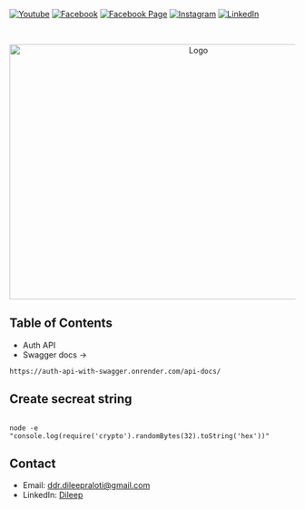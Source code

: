 [![Youtube][youtube-shield]][youtube-url]
[![Facebook][facebook-shield]][facebook-url]
[![Facebook Page][facebook-shield]][facebook-group-url]
[![Instagram][instagram-shield]][instagram-url]
[![LinkedIn][linkedin-shield]][linkedin-url]

<!-- PROJECT LOGO -->
<br />
<p align="center">
    <img src="https://encrypted-tbn0.gstatic.com/images?q=tbn:ANd9GcTk70Ml9bB-vvddWnlFHKlt-cNg-vWzhf6Oiw&s" alt="Logo" width="650" height="450" />
    <h3 align="center">
        <a href="https://github.com/ddr-dileep/AUTH-API-WITH-SWAGGER" target="_blank" >
        </a>
    </h3>
</p>

## Table of Contents

- Auth API
- Swagger docs ->

```
https://auth-api-with-swagger.onrender.com/api-docs/
```

## Create secreat string

```

node -e "console.log(require('crypto').randomBytes(32).toString('hex'))"

```

## Contact

- Email: [ddr.dileepraloti@gmail.com](mailto:ddr.dileepraloti@gmail.com)
- LinkedIn: [Dileep](https://linkedin.com/in/dileep-raloti)

<!-- MARKDOWN LINKS & IMAGES -->

[youtube-shield]: https://img.shields.io/badge/-Youtube-black.svg?style=round-square&logo=youtube&color=555&logoColor=white
[youtube-url]: https://www.youtube.com/@thecodeworld
[facebook-shield]: https://img.shields.io/badge/-Facebook-black.svg?style=round-square&logo=facebook&color=555&logoColor=white
[facebook-url]: https://facebook.com
[facebook-group-url]: https://facebook.com
[instagram-shield]: https://img.shields.io/badge/-Instagram-black.svg?style=round-square&logo=instagram&color=555&logoColor=white
[instagram-url]: https://instagram.com
[linkedin-shield]: https://img.shields.io/badge/-LinkedIn-black.svg?style=round-square&logo=linkedin&colorB=555
[linkedin-url]: https://linkedin.com/in/
